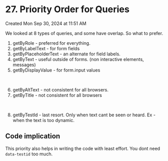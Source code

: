 # 27. Priority Order for Queries
Created Mon Sep 30, 2024 at 11:51 AM

We looked at 8 types of queries, and some have overlap. So what to prefer.

1. getByRole - preferred for everything.
2. getByLabelText - for form fields
3. getByPlaceholderText - an alternate for field labels.
4. getByText - useful outside of forms. (non interactive elements, messages)
5. getByDisplayValue - for form.input values
<br />

6. getByAltText - not consistent for all browsers.
7. getByTitle - not consistent for all browsers
<br />

8. getByTestId - last resort. Only when text cant be seen or heard. Ex - when the text is too dynamic.
   

## Code implication
This priority also helps in writing the code with least effort. You dont need `data-testid` too much.